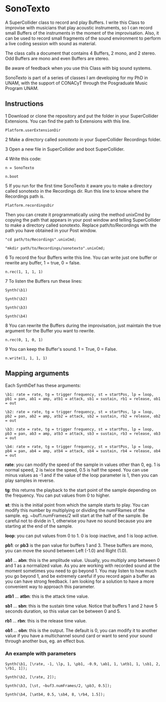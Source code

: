 # SonoTexto
A SuperCollider class to record and play Buffers. I write this Class to improvise with musicians that play acoustic instruments, so I can record small Buffers of the instruments in the moment of the improvisation. Also, it can be used to record small fragments of the sound environment to perform a live coding session with sound as material.

The class calls a document that contains 4 Buffers, 2 mono, and 2 stereo. Odd Buffers are mono and even Buffers are stereo.

Be aware of feedback when you use this Class with big sound systems.

SonoTexto is part of a series of classes I am developing for my PhD in UNAM, with the support of CONACyT through the Posgraduate Music Program UNAM.

## Instructions
1 Download or clone the repository and put the folder in your SuperCollider Extensions. You can find the path to Extensions with this line.

```
Platform.userExtensionDir
```

2 Make a directory called *sonotexto* in your SuperCollider Recordings folder.

3 Open a new file in SuperCollider and boot SuperCollider.

4 Write this code:

```
n = SonoTexto

n.boot
```
5 If you run for the first time SonoTexto it aware you to make a directory called sonotexto in the Recordings dir. Run this line to know where the Recordings path is.

```
Platform.recordingsDir
```

Then you can create it programmatically using the method unixCmd by copying the path that appears in your post window and telling SuperCollider to make a directory called sonotexto. Replace path/to/Recordings with the path you have obtained in your Post window.

```
"cd path/to/Recordings".unixCmd;

"mkdir path/to/Recordings/sonotexto".unixCmd;
```

6 To record the four Buffers write this line. You can write just one buffer or rewrite any buffer, 1 = true, 0 = false.

```
n.rec(1, 1, 1, 1)
```

7 To listen the Buffers run these lines:

```
Synth(\b1)

Synth(\b2)

Synth(\b3)

Synth(\b4)
```

8 You can rewrite the Buffers during the improvisation, just maintain the true argument for the Buffer you want to rewrite.

```
n.rec(0, 1, 0, 1)
```

9 You can keep the Buffer's sound. 1 = True, 0 = False.

```
n.write(1, 1, 1, 1)
```

## Mapping arguments
Each SynthDef has these arguments:

```
\b1: rate = rate, tg = trigger frequency, st = startPos, lp = loop, pb1 = pan, ab1 = amp, atb1 = attack, sb1 = sustain, rb1 = release, ob1 = out

\b2: rate = rate, tg = trigger frequency, st = startPos, lp = loop, pb2 = pan, ab2 = amp, atb2 = attack, sb2 = sustain, rb2 = release, ob2 = out

\b3: rate = rate, tg = trigger frequency, st = startPos, lp = loop, pb3 = pan, ab3 = amp, atb3 = attack, sb3 = sustain, rb3 = release, ob3 = out

\b4: rate = rate, tg = trigger frequency, st = startPos, lp = loop, pb4 = pan, ab4 = amp, atb4 = attack, sb4 = sustain, rb4 = release, ob4 = out
```

**rate**: you can modify the speed of the sample in values other than 0, eg. 1 is normal speed, 2 is twice the speed, 0.5 is half the speed. You can use minus values as -1 and if the value of the loop parameter is 1, then you can play samples in reverse.

**tg**: this returns the playback to the start point of the sample depending on the frequency. You can put values from 0 to higher.

**st**: this is the initial point from which the sample starts to play. You can modify this number by multiplying or dividing the numFRames of the sample. eg. ~buf1.numFrames/2 will start at the half of the sample. Be careful not to divide in 1, otherwise you have no sound because you are starting at the end of the sample.

**loop**: you can put values from 0 to 1. 0 is loop inactive, and 1 is loop active.

**pb1**: or **pb3** is the pan value for buffers 1 and 3. These buffers are mono, you can move the sound between Left (-1.0) and Right (1.0).

**ab1** ... **abn**: this is the amplitude value. Usually, you multiply amp between 0 and 1 as a normalized value. As you are working with recorded sound at the moment sometimes you need to go beyond 1. You may listen to how much you go beyond 1, and be extremely careful if you record again a buffer as you can have strong feedback. I am looking for a solution to have a more convenient way to approach this parameter.

**atb1** ... **atbn**: this is the attack time value.

**sb1** ... **sbn**: this is the sustain time value. Notice that buffers 1 and 2 have 5 seconds duration, so this value can be between 0 and 5.

**rb1** ... **rbn**: this is the release time value.

**ob1** ... **obn**: this is the output. The default is 0, you can modify it to another value if you have a multichannel sound card or want to send your sound through another bus, eg. an effect bus.

### An example with parameters

```
Synth(\b1, [\rate, -1, \lp, 1, \pb1, -0.9, \ab1, 1, \atb1, 1, \sb1, 2, \rb1, 1]);

Synth(\b2, [\rate, 2]);

Synth(\b3, [\st, ~buf3.numFrames/2, \pb3, 0.5]);

Synth(\b4, [\atb4, 0.5, \sb4, 8, \rb4, 1.5]);
```
